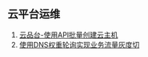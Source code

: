 ## 云平台运维

1. [云品台-使用API批量创建云主机](topic-manager-cloud-vhosts)
1. [使用DNS权重轮询实现业务流量灰度切](topic-DNS-weight-polling-grayscale)
